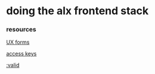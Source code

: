 # doing the alx frontend stack
### resources
[UX forms](https://uxmovement.com/category/forms/)

[access keys](https://developer.mozilla.org/en-US/docs/Web/HTML/Global_attributes/accesskey)

[:valid ](https://developer.mozilla.org/en-US/docs/Web/CSS/:valid)